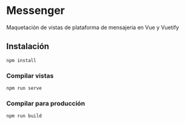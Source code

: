# Messenger

Maquetación de vistas de plataforma de mensajeria en Vue y Vuetify

## Instalación

```
npm install
```

### Compilar vistas

```
npm run serve
```

### Compilar para producción

```
npm run build
```
